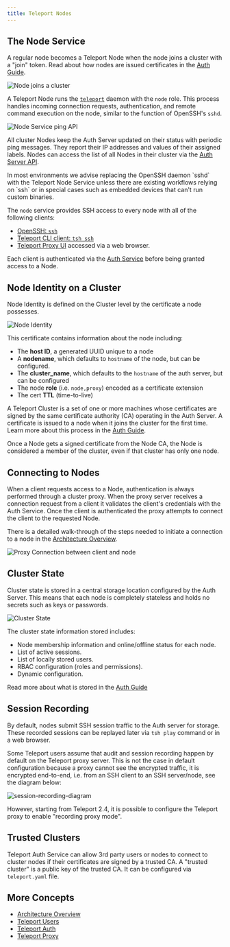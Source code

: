 ```yaml
---
title: Teleport Nodes
---
```


## The Node Service

A regular node becomes a Teleport Node when the node joins a cluster with a
"join" token. Read about how nodes are issued certificates in the
[Auth Guide](teleport-auth.md#issuing-node-certificates).

![Node joins a cluster](../../img/node_join.svg)

A Teleport Node runs the [`teleport`](../cli-docs.md#teleport) daemon with the
`node` role. This process handles incoming connection requests, authentication,
and remote command execution on the node, similar to the function of OpenSSH's
`sshd`.

![Node Service ping API](../../img/node_service_api.svg)

All cluster Nodes keep the Auth Server updated on their status with periodic
ping messages. They report their IP addresses and values of their assigned
labels. Nodes can access the list of all Nodes in their cluster via the
[Auth Server API](teleport-auth.md#auth-api).

<Admonition type="tip" title="Tip">
In most environments we advise replacing the OpenSSH daemon `sshd`
with the Teleport Node Service unless there are existing workflows relying
on `ssh` or in special cases such as embedded devices that can't run
custom binaries.
</Admonition>

The `node` service provides SSH access to every node with all of the following clients:

* [OpenSSH: `ssh`](../admin-guide.md#using-teleport-with-openssh)
* [Teleport CLI client: `tsh ssh`](../cli-docs.md#tsh-ssh)
* [Teleport Proxy UI](teleport-proxy.md#web-to-ssh-proxy) accessed via a web browser.

Each client is authenticated via the [Auth Service](teleport-auth.md#authentication-in-teleport) before being granted access to a Node.

## Node Identity on a Cluster

Node Identity is defined on the Cluster level by the certificate a node possesses.

![Node Identity](../../img/node_identity.svg)

This certificate contains information about the node including:

* The **host ID**, a generated UUID unique to a node
* A **nodename**, which defaults to `hostname` of the node, but can be configured.
* The **cluster_name**, which defaults to the `hostname` of the auth server, but can be configured
* The node **role** (i.e. `node,proxy`) encoded as a certificate extension
* The cert **TTL** (time-to-live)

A Teleport Cluster is a set of one or more machines whose certificates are signed
by the same certificate authority (CA) operating in the Auth Server. A
certificate is issued to a node when it joins the cluster for the first time.
Learn more about this process in the [Auth
Guide](teleport-auth.md#authentication-in-teleport).

<Admonition type="warning" title="Single-Node Clusters are Clusters">
Once a Node gets a signed certificate from the Node CA, the Node is considered a member of the cluster, even if that cluster has only one node.
</Admonition>

## Connecting to Nodes

When a client requests access to a Node, authentication is always performed
through a cluster proxy. When the proxy server receives a connection request
from a client it validates the client's credentials with the Auth Service. Once
the client is authenticated the proxy attempts to connect the client to the
requested Node.

There is a detailed walk-through of the steps needed to initiate a connection to
a node in the [Architecture Overview](teleport-architecture-overview.md).

![Proxy Connection between client and node](../../img/proxy_client_connect.svg)

## Cluster State

Cluster state is stored in a central storage location configured by the Auth
Server. This means that each node is completely stateless and holds no secrets
such as keys or passwords.

![Cluster State](../../img/cluster_state.svg)

The cluster state information stored includes:

* Node membership information and online/offline status for each node.
* List of active sessions.
* List of locally stored users.
* RBAC configuration (roles and permissions).
* Dynamic configuration.

Read more about what is stored in the [Auth Guide](teleport-auth.md#auth-state)

## Session Recording

By default, nodes submit SSH session traffic to the Auth server
for storage. These recorded sessions can be replayed later via `tsh play`
command or in a web browser.

Some Teleport users assume that audit and session recording happen by default
on the Teleport proxy server. This is not the case in default configuration
because a proxy cannot see the encrypted traffic, it is encrypted end-to-end,
i.e. from an SSH client to an SSH server/node, see the diagram below:

![session-recording-diagram](../../img/session-recording.svg)

However, starting from Teleport 2.4, it is possible to configure the
Teleport proxy to enable "recording proxy mode".

## Trusted Clusters

Teleport Auth Service can allow 3rd party users or nodes to connect to cluster
nodes if their certificates are signed by a trusted CA. A "trusted cluster" is
a public key of the trusted CA. It can be configured via `teleport.yaml` file.

<!-- TODO: incomplete, write more on this -->

## More Concepts

* [Architecture Overview](teleport-architecture-overview.md)
* [Teleport Users](teleport-users.md)
* [Teleport Auth](teleport-auth.md)
* [Teleport Proxy](teleport-proxy.md)
